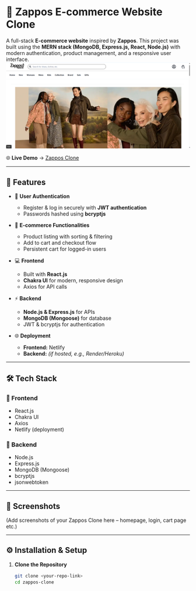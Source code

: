 # 👟 Zappos E-commerce Website Clone  

A full-stack **E-commerce website** inspired by **Zappos**. This project was built using the **MERN stack (MongoDB, Express.js, React, Node.js)** with modern authentication, product management, and a responsive user interface.  
![Zappos_Project](https://github.com/iamrishi007/zappos-project/blob/main/zoppose.png?raw=true)

🌐 **Live Demo** → [Zappos Clone](https://zopposclone.netlify.app/)  

---

## 🚀 Features  

- 🔐 **User Authentication**  
  - Register & log in securely with **JWT authentication**  
  - Passwords hashed using **bcryptjs**  

- 🛒 **E-commerce Functionalities**  
  - Product listing with sorting & filtering  
  - Add to cart and checkout flow  
  - Persistent cart for logged-in users  

- 💻 **Frontend**  
  - Built with **React.js**  
  - **Chakra UI** for modern, responsive design  
  - Axios for API calls  

- ⚡ **Backend**  
  - **Node.js & Express.js** for APIs  
  - **MongoDB (Mongoose)** for database  
  - JWT & bcryptjs for authentication  

- 🌐 **Deployment**  
  - **Frontend:** Netlify  
  - **Backend:** *(if hosted, e.g., Render/Heroku)*  

---

## 🛠️ Tech Stack  

### 🔹 Frontend  
- React.js  
- Chakra UI  
- Axios  
- Netlify (deployment)  

### 🔹 Backend  
- Node.js  
- Express.js  
- MongoDB (Mongoose)  
- bcryptjs  
- jsonwebtoken  

---

## 📸 Screenshots  

(Add screenshots of your Zappos Clone here – homepage, login, cart page etc.)  

---

## ⚙️ Installation & Setup  

1. **Clone the Repository**  
   ```bash
   git clone <your-repo-link>
   cd zappos-clone
